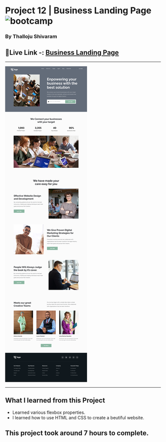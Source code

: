 # Project 12 | Business Landing Page ![bootcamp](https://img.shields.io/badge/JS-Bootcamp-yellow)

### By Thalloju Shivaram


## 🔗Live Link -: [ Business Landing Page ](https://business-land.netlify.app/)
 

---

![myproject](/Screenshot/Business%20Landing%20Page.png)

---


## What I learned from this Project

- Learned various flexbox properties.
- I learned how to use HTML and CSS to create a beutiful website.
## This project took around 7 hours to complete.